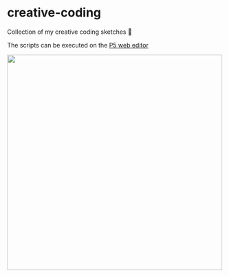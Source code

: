 # creative-coding
Collection of my creative coding sketches :art:

The scripts can be executed on the [P5 web editor](https://editor.p5js.org/)

<img src="https://user-images.githubusercontent.com/30217557/187515722-3831c4df-6afd-406c-a3fa-dcd769854773.PNG" width="500">

